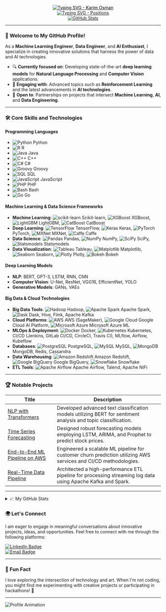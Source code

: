 <p align="center">
  <a href="https://github.com/karimosman89">
    <img src="https://readme-typing-svg.demolab.com?font=Georgia&size=32&duration=2000&pause=100&lines=Karim+Osman" alt="Typing SVG - Karim Osman" style="color: black;" />
  </a>
  <br/>
  <a href="https://github.com/karimosman89">
    <img src="https://readme-typing-svg.demolab.com?font=Georgia&size=18&duration=2000&pause=100&multiline=true&width=500&height=80&lines=Machine+Learning+Engineer+|+Data+Engineer+|+Data+Scientist;AI+Engineer+|+Data+Engineering+|+DevOps&colors=FF5733,28B463,3498DB,F1C40F" alt="Typing SVG - Positions" />
  </a>
  <br/>
  <a href="https://github.com/karimosman89">
    <img src="https://github-stats-alpha.vercel.app/api?username=karimosman89&cc=22272e&tc=37BCF6&ic=fff&bc=0000" alt="GitHub Stats">
  </a>
</p>

---

### 👋 Welcome to My GitHub Profile!

As a **Machine Learning Engineer**, **Data Engineer**, and **AI Enthusiast**, I specialize in creating innovative solutions that harness the power of data and AI technologies.

* 🔍 **Currently focused on**: Developing state-of-the-art **deep learning models** for **Natural Language Processing** and **Computer Vision** applications.
* 📖 **Engaging with**: Advanced topics such as **Reinforcement Learning** and the latest advancements in **AI technologies**.
* 🤝 **Open to**: Partnerships on projects that intersect **Machine Learning**, **AI**, and **Data Engineering**.

---

### 🛠️ Core Skills and Technologies

#### **Programming Languages**
- ![Python](https://img.shields.io/badge/Python-Expert-blue) Python
- ![R](https://img.shields.io/badge/R-Intermediate-orange) R
- ![Java](https://img.shields.io/badge/Java-Intermediate-yellow) Java
- ![C++](https://img.shields.io/badge/C%2B%2B-Intermediate-orange) C++
- ![C#](https://img.shields.io/badge/C%23-Intermediate-orange) C#
- ![Groovy](https://img.shields.io/badge/Groovy-Intermediate-yellow) Groovy
- ![SQL](https://img.shields.io/badge/SQL-Expert-blue) SQL
- ![JavaScript](https://img.shields.io/badge/JavaScript-Intermediate-green) JavaScript
- ![PHP](https://img.shields.io/badge/PHP-Intermediate-purple) PHP
- ![Bash](https://img.shields.io/badge/Bash-Intermediate-green) Bash
- ![Go](https://img.shields.io/badge/Go-Intermediate-blue) Go

#### **Machine Learning & Data Science Frameworks**
- **Machine Learning**: ![scikit-learn](https://img.shields.io/badge/scikit--learn-#F7931E?logo=scikit-learn&logoColor=white) Scikit-learn, ![XGBoost](https://img.shields.io/badge/XGBoost-#3F8CFF?logo=xgboost&logoColor=white) XGBoost, ![LightGBM](https://img.shields.io/badge/LightGBM-#F7931E?logo=lightgbm&logoColor=white) LightGBM, ![CatBoost](https://img.shields.io/badge/CatBoost-#3F8CFF?logo=catboost&logoColor=white) CatBoost
- **Deep Learning**: ![TensorFlow](https://img.shields.io/badge/TensorFlow-#FF6F20?logo=tensorflow&logoColor=white) TensorFlow, ![Keras](https://img.shields.io/badge/Keras-#D00000?logo=keras&logoColor=white) Keras, ![PyTorch](https://img.shields.io/badge/PyTorch-#FF6F20?logo=pytorch&logoColor=white) PyTorch, ![MXNet](https://img.shields.io/badge/MXNet-#F7931E?logo=apachemxnet&logoColor=white) MXNet, ![Caffe](https://img.shields.io/badge/Caffe-#3F8CFF?logo=caffe&logoColor=white) Caffe
- **Data Science**: ![Pandas](https://img.shields.io/badge/Pandas-#150458?logo=pandas&logoColor=white) Pandas, ![NumPy](https://img.shields.io/badge/NumPy-#013243?logo=numpy&logoColor=white) NumPy, ![SciPy](https://img.shields.io/badge/SciPy-#8CAAE0?logo=sci-py&logoColor=white) SciPy, ![Statsmodels](https://img.shields.io/badge/Statsmodels-#150458?logo=statsmodels&logoColor=white) Statsmodels
- **Data Visualization**: ![Tableau](https://img.shields.io/badge/Tableau-#E97600?logo=tableau&logoColor=white) Tableau, ![Matplotlib](https://img.shields.io/badge/Matplotlib-#3D81A0?logo=matplotlib&logoColor=white) Matplotlib, ![Seaborn](https://img.shields.io/badge/Seaborn-#EF4A2A?logo=seaborn&logoColor=white) Seaborn, ![Plotly](https://img.shields.io/badge/Plotly-#3C99A8?logo=plotly&logoColor=white) Plotly, ![Bokeh](https://img.shields.io/badge/Bokeh-#D00000?logo=bokeh&logoColor=white) Bokeh

#### **Deep Learning Models**
- **NLP**: BERT, GPT-3, LSTM, RNN, CNN
- **Computer Vision**: U-Net, ResNet, VGG16, EfficientNet, YOLO
- **Generative Models**: GANs, VAEs

#### **Big Data & Cloud Technologies**
- **Big Data Tools**: ![Hadoop](https://img.shields.io/badge/Hadoop-#66CCFF?logo=apachehadoop&logoColor=white) Hadoop, ![Apache Spark](https://img.shields.io/badge/Apache%20Spark-#E25A1C?logo=apachespark&logoColor=white) Apache Spark, ![Dask](https://img.shields.io/badge/Dask-#343F57?logo=dask&logoColor=white) Dask, Hive, Flink, Apache Kafka
- **Cloud Platforms**: ![AWS](https://img.shields.io/badge/AWS%20SageMaker-#232F3E?logo=amazonaws&logoColor=white) AWS (SageMaker), ![Google Cloud](https://img.shields.io/badge/Google%20Cloud-#4285F4?logo=googlecloud&logoColor=white) Google Cloud AI Platform, ![Microsoft Azure](https://img.shields.io/badge/Microsoft%20Azure-#0078D4?logo=microsoftazure&logoColor=white) Microsoft Azure ML
- **MLOps & Deployment**: ![Docker](https://img.shields.io/badge/Docker-#2496ED?logo=docker&logoColor=white) Docker, ![Kubernetes](https://img.shields.io/badge/Kubernetes-#326CE5?logo=kubernetes&logoColor=white) Kubernetes, CI/CD (Jenkins, GitLab CI/CD, CircleCI, Travis CI), MLflow, Airflow, Kubeflow
- **Databases**: ![PostgreSQL](https://img.shields.io/badge/PostgreSQL-#336791?logo=postgresql&logoColor=white) PostgreSQL, ![MySQL](https://img.shields.io/badge/MySQL-#00758F?logo=mysql&logoColor=white) MySQL, ![MongoDB](https://img.shields.io/badge/MongoDB-#47A248?logo=mongodb&logoColor=white) MongoDB, Redis, Cassandra
- **Data Warehousing**: ![Amazon Redshift](https://img.shields.io/badge/Amazon%20Redshift-#D52B1E?logo=amazonredshift&logoColor=white) Amazon Redshift, ![Google BigQuery](https://img.shields.io/badge/Google%20BigQuery-#F1C40F?logo=googlebigquery&logoColor=white) Google BigQuery, ![Snowflake](https://img.shields.io/badge/Snowflake-#00B2E2?logo=snowflake&logoColor=white) Snowflake
- **ETL Tools**: ![Apache Airflow](https://img.shields.io/badge/Apache%20Airflow-#17BEBB?logo=apacheairflow&logoColor=white) Apache Airflow, Talend, Apache NiFi

---

### 🏆 Notable Projects

| Title | Description |
|-------|-------------|
| [NLP with Transformers](https://github.com/karimosman89/NLP-with-Transformers) | Developed advanced text classification models utilizing BERT for sentiment analysis and topic classification. |
| [Time Series Forecasting](https://github.com/karimosman89/time-series) | Designed robust forecasting models employing LSTM, ARIMA, and Prophet to predict stock prices. |
| [End-to-End ML Pipeline on AWS](https://github.com/karimosman89/ML-Pipeline-AWS) | Engineered a scalable ML pipeline for customer churn prediction utilizing AWS services and CI/CD methodologies. |
| [Real-Time Data Pipeline](https://github.com/karimosman89/Data-Pipeline) | Architected a high-performance ETL pipeline for processing streaming log data using Apache Kafka and Spark. |

---

<details>
<summary>📈 My GitHub Stats</summary>
<br>
  
  ![](http://github-profile-summary-cards.vercel.app/api/cards/profile-details?username=karimosman89&theme=dracula) 
  
  ![](http://github-profile-summary-cards.vercel.app/api/cards/repos-per-language?username=karimosman89&theme=dracula) 
  
  ![](http://github-profile-summary-cards.vercel.app/api/cards/most-commit-language?username=karimosman89&theme=dracula)
  
<br>
</details>

### 🌍 Let's Connect

I am eager to engage in meaningful conversations about innovative projects, ideas, and opportunities. Feel free to connect with me through the following platforms:

[![LinkedIn Badge](https://img.shields.io/badge/LinkedIn-Karim--Osman-blue)](https://linkedin.com/in/karimosman89)  
[![Email Badge](https://img.shields.io/badge/Email-karim.programmer2020@gmail.com-red)](mailto:karim.programmer2020@gmail.com)

---

### 🌟 Fun Fact
I love exploring the intersection of technology and art. When I'm not coding, you might find me experimenting with creative projects or participating in hackathons! 🚀

---

<!-- Animations for unique touch -->
![Profile Animation](https://raw.githubusercontent.com/yourusername/yourrepository/main/animation.gif) <!-- Make sure to replace the URL with an actual GIF link -->
